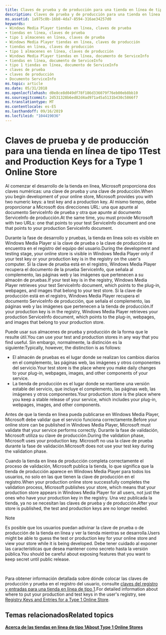 ```yaml
---
title: Claves de prueba y de producción para una tienda en línea de tipo 1
description: Claves de prueba y de producción para una tienda en línea de tipo 1
ms.assetid: 1a975c0b-16b8-4da7-8594-316ae34257d0
keywords:
- Windows Media Player tiendas en línea, claves de prueba
- tiendas en línea, claves de prueba
- tipo 1 almacenes en línea, claves de prueba
- Windows Media Player tiendas en línea, claves de producción
- tiendas en línea, claves de producción
- tipo 1 almacenes en línea, claves de producción
- Windows Media Player tiendas en línea, documento de ServiceInfo
- tiendas en línea, documento de ServiceInfo
- tipo 1 tiendas en línea, documento de ServiceInfo
- claves de prueba
- claves de producción
- Documento ServiceInfo
ms.topic: article
ms.date: 05/31/2018
ms.openlocfilehash: d0e8ce8d049df78f186d336079f76eb00eb8bb10
ms.sourcegitcommit: 2d531328b6ed82d4ad971a45a5131b430c5866f7
ms.translationtype: MT
ms.contentlocale: es-ES
ms.lasthandoff: 09/16/2019
ms.locfileid: "104419036"
---
```

# <a name="test-and-production-keys-for-a-type-1-online-store"></a><span data-ttu-id="ee49a-115">Claves de prueba y de producción para una tienda en línea de tipo 1</span><span class="sxs-lookup"><span data-stu-id="ee49a-115">Test and Production Keys for a Type 1 Online Store</span></span>

<span data-ttu-id="ee49a-116">Al comenzar el desarrollo de la tienda en línea, Microsoft proporciona dos claves numéricas: una clave de prueba y una clave de producción.</span><span class="sxs-lookup"><span data-stu-id="ee49a-116">When you begin development of your online store, Microsoft provides you with two numeric keys: a test key and a production key.</span></span> <span data-ttu-id="ee49a-117">Al mismo tiempo, debe proporcionar a Microsoft dos direcciones URL: una que apunte al documento ServiceInfo de prueba y otra que apunte al documento ServiceInfo de producción.</span><span class="sxs-lookup"><span data-stu-id="ee49a-117">At the same time, you must provide Microsoft with two URLs: one that points to your test ServiceInfo document and one that points to your production ServiceInfo document.</span></span>

<span data-ttu-id="ee49a-118">Durante la fase de desarrollo y pruebas, la tienda en línea solo es visible en Windows Media Player si la clave de prueba o la clave de producción se encuentra en el registro del equipo del usuario.</span><span class="sxs-lookup"><span data-stu-id="ee49a-118">During the development and testing stage, your online store is visible in Windows Media Player only if your test key or your production key is in the registry on the user's computer.</span></span> <span data-ttu-id="ee49a-119">Si la clave de prueba está en el registro, Windows Media Player recupera el documento de la prueba ServiceInfo, que señala al complemento, las páginas web y las imágenes que pertenecen a su almacén de pruebas.</span><span class="sxs-lookup"><span data-stu-id="ee49a-119">If your test key is in the registry, Windows Media Player retrieves your test ServiceInfo document, which points to the plug-in, webpages, and images that belong to your test store.</span></span> <span data-ttu-id="ee49a-120">Si la clave de producción está en el registro, Windows Media Player recupera el documento ServiceInfo de producción, que señala el complemento, las páginas web y las imágenes que pertenecen a la tienda de producción.</span><span class="sxs-lookup"><span data-stu-id="ee49a-120">If your production key is in the registry, Windows Media Player retrieves your production ServiceInfo document, which points to the plug-in, webpages, and images that belong to your production store.</span></span>

<span data-ttu-id="ee49a-121">Puede usar sus almacenes de prueba y producción de la forma que le resulte útil.</span><span class="sxs-lookup"><span data-stu-id="ee49a-121">You can use your test and production stores in any way that you find useful.</span></span> <span data-ttu-id="ee49a-122">Sin embargo, normalmente, la distinción es la siguiente:</span><span class="sxs-lookup"><span data-stu-id="ee49a-122">Typically, however, the distinction is as follows:</span></span>

-   <span data-ttu-id="ee49a-123">El almacén de pruebas es el lugar donde se realizan los cambios diarios en el complemento, las páginas web, las imágenes y otros componentes del servicio.</span><span class="sxs-lookup"><span data-stu-id="ee49a-123">Your test store is the place where you make daily changes to your plug-in, webpages, images, and other components of your service.</span></span>
-   <span data-ttu-id="ee49a-124">La tienda de producción es el lugar donde se mantiene una versión estable del servicio, que incluye el complemento, las páginas web, las imágenes y otros componentes.</span><span class="sxs-lookup"><span data-stu-id="ee49a-124">Your production store is the place where you keep a stable release of your service, which includes your plug-in, webpages, images, and other components.</span></span>

<span data-ttu-id="ee49a-125">Antes de que la tienda en línea pueda publicarse en Windows Media Player, Microsoft debe validar que el servicio funciona correctamente.</span><span class="sxs-lookup"><span data-stu-id="ee49a-125">Before your online store can be published in Windows Media Player, Microsoft must validate that your service performs correctly.</span></span> <span data-ttu-id="ee49a-126">Durante la fase de validación, Microsoft utiliza su clave de producción.</span><span class="sxs-lookup"><span data-stu-id="ee49a-126">During the validation phase, Microsoft uses your production key.</span></span> <span data-ttu-id="ee49a-127">Microsoft no usa la clave de prueba durante la fase de validación.</span><span class="sxs-lookup"><span data-stu-id="ee49a-127">Microsoft does not use your test key during the validation phase.</span></span>

<span data-ttu-id="ee49a-128">Cuando la tienda en línea de producción completa correctamente el proceso de validación, Microsoft publica la tienda, lo que significa que la tienda de producción aparece en Windows Media Player para todos los usuarios, no solo en las que tienen la clave de producción en el registro.</span><span class="sxs-lookup"><span data-stu-id="ee49a-128">When your production online store successfully completes the validation process, Microsoft publishes your store, which means that your production store appears in Windows Media Player for all users, not just the ones who have your production key in the registry.</span></span> <span data-ttu-id="ee49a-129">Una vez publicada la tienda, ya no se necesitan las claves de prueba y de producción.</span><span class="sxs-lookup"><span data-stu-id="ee49a-129">After your store is published, the test and production keys are no longer needed.</span></span>

> [!Note]  
> <span data-ttu-id="ee49a-130">Es posible que los usuarios puedan adivinar la clave de prueba o de producción de la tienda en línea y ver la tienda mientras se desarrolla.</span><span class="sxs-lookup"><span data-stu-id="ee49a-130">Users might be able to guess the test or production key for your online store and view your store while it is being developed.</span></span> <span data-ttu-id="ee49a-131">Debe tener cuidado al exponer las características que desea mantener como secreto hasta la versión pública.</span><span class="sxs-lookup"><span data-stu-id="ee49a-131">You should be careful about exposing features that you want to keep secret until public release.</span></span>

 

<span data-ttu-id="ee49a-132">Para obtener información detallada sobre dónde colocar las claves de producción y prueba en el registro del usuario, consulte [claves del registro y entradas para una tienda en línea de tipo 1](registry-keys-and-entries-for-a-type-1-online-store.md).</span><span class="sxs-lookup"><span data-stu-id="ee49a-132">For detailed information about where to put your production and test keys in the user's registry, see [Registry Keys and Entries for a Type 1 Online Store](registry-keys-and-entries-for-a-type-1-online-store.md).</span></span>

## <a name="related-topics"></a><span data-ttu-id="ee49a-133">Temas relacionados</span><span class="sxs-lookup"><span data-stu-id="ee49a-133">Related topics</span></span>

<dl> <dt>

[<span data-ttu-id="ee49a-134">**Acerca de las tiendas en línea de tipo 1**</span><span class="sxs-lookup"><span data-stu-id="ee49a-134">**About Type 1 Online Stores**</span></span>](about-type-1-online-stores.md)
</dt> </dl>

 

 




